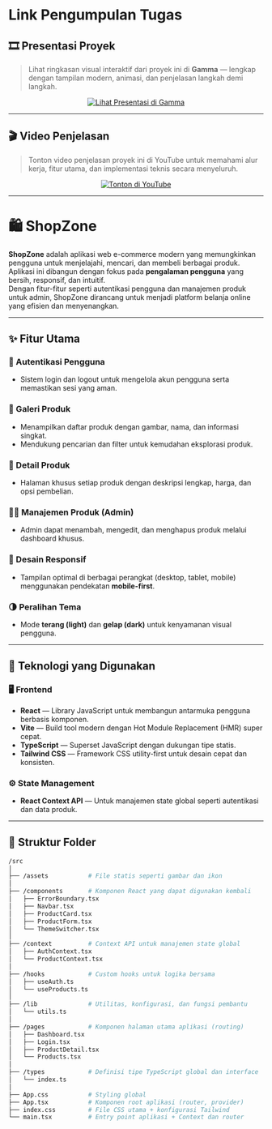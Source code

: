 # Link Pengumpulan Tugas 
## 🎞️ Presentasi Proyek

> Lihat ringkasan visual interaktif dari proyek ini di **Gamma** — lengkap dengan tampilan modern, animasi, dan penjelasan langkah demi langkah.

<p align="center">
  <a href="https://gamma.app/docs/Presentasi-Proyek-Akhir-Reactjs-f96ilptrmirpsc5?mode=present#card-0pckpvbv9821utk" target="_blank">
    <img src="https://img.shields.io/badge/🎥%20Lihat%20Presentasi%20di%20Gamma-00BFA6?style=for-the-badge&logo=slideshare&logoColor=white" alt="Lihat Presentasi di Gamma"/>
  </a>
</p>

---

## 🎬 Video Penjelasan

> Tonton video penjelasan proyek ini di YouTube untuk memahami alur kerja, fitur utama, dan implementasi teknis secara menyeluruh.

<p align="center">
  <a href="https://www.youtube.com/watch?v=YOUR_VIDEO_ID" target="_blank">
    <img src="https://img.shields.io/badge/▶️%20Tonton%20Video%20Penjelasan-FF0000?style=for-the-badge&logo=youtube&logoColor=white" alt="Tonton di YouTube"/>
  </a>
</p>

---

# 🛍️ ShopZone

**ShopZone** adalah aplikasi web e-commerce modern yang memungkinkan pengguna untuk menjelajahi, mencari, dan membeli berbagai produk.  
Aplikasi ini dibangun dengan fokus pada **pengalaman pengguna** yang bersih, responsif, dan intuitif.  
Dengan fitur-fitur seperti autentikasi pengguna dan manajemen produk untuk admin, ShopZone dirancang untuk menjadi platform belanja online yang efisien dan menyenangkan.

---

## ✨ Fitur Utama

### 👤 Autentikasi Pengguna
- Sistem login dan logout untuk mengelola akun pengguna serta memastikan sesi yang aman.

### 🛒 Galeri Produk
- Menampilkan daftar produk dengan gambar, nama, dan informasi singkat.  
- Mendukung pencarian dan filter untuk kemudahan eksplorasi produk.

### 📄 Detail Produk
- Halaman khusus setiap produk dengan deskripsi lengkap, harga, dan opsi pembelian.

### 🧑‍💼 Manajemen Produk (Admin)
- Admin dapat menambah, mengedit, dan menghapus produk melalui dashboard khusus.

### 📱 Desain Responsif
- Tampilan optimal di berbagai perangkat (desktop, tablet, mobile) menggunakan pendekatan **mobile-first**.

### 🌗 Peralihan Tema
- Mode **terang (light)** dan **gelap (dark)** untuk kenyamanan visual pengguna.

---

## 🧩 Teknologi yang Digunakan

### 🖥️ Frontend
- **React** — Library JavaScript untuk membangun antarmuka pengguna berbasis komponen.  
- **Vite** — Build tool modern dengan Hot Module Replacement (HMR) super cepat.  
- **TypeScript** — Superset JavaScript dengan dukungan tipe statis.  
- **Tailwind CSS** — Framework CSS utility-first untuk desain cepat dan konsisten.

### ⚙️ State Management
- **React Context API** — Untuk manajemen state global seperti autentikasi dan data produk.

---
## 📂 Struktur Folder

```bash
/src
│
├── /assets           # File statis seperti gambar dan ikon
│
├── /components       # Komponen React yang dapat digunakan kembali
│   ├── ErrorBoundary.tsx
│   ├── Navbar.tsx
│   ├── ProductCard.tsx
│   ├── ProductForm.tsx
│   └── ThemeSwitcher.tsx
│
├── /context          # Context API untuk manajemen state global
│   ├── AuthContext.tsx
│   └── ProductContext.tsx
│
├── /hooks            # Custom hooks untuk logika bersama
│   ├── useAuth.ts
│   └── useProducts.ts
│
├── /lib              # Utilitas, konfigurasi, dan fungsi pembantu
│   └── utils.ts
│
├── /pages            # Komponen halaman utama aplikasi (routing)
│   ├── Dashboard.tsx
│   ├── Login.tsx
│   ├── ProductDetail.tsx
│   └── Products.tsx
│
├── /types            # Definisi tipe TypeScript global dan interface
│   └── index.ts
│
├── App.css           # Styling global
├── App.tsx           # Komponen root aplikasi (router, provider)
├── index.css         # File CSS utama + konfigurasi Tailwind
└── main.tsx          # Entry point aplikasi + Context dan router
